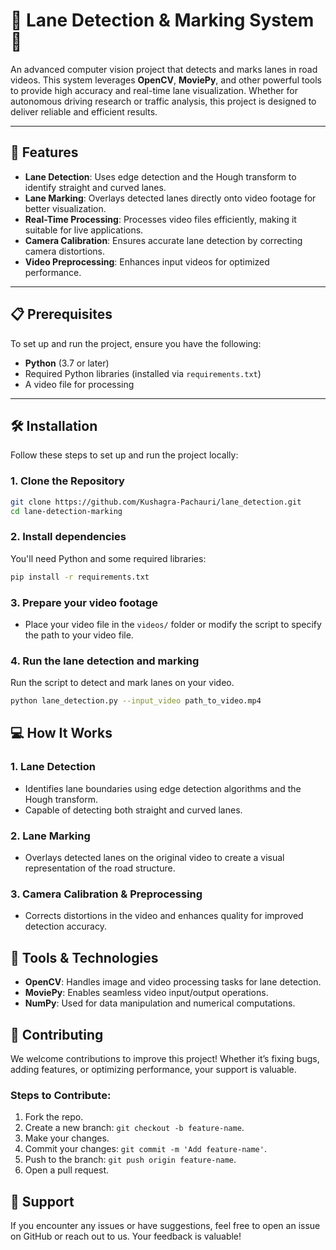 # 🚗 Lane Detection & Marking System 🚧  

An advanced computer vision project that detects and marks lanes in road videos. This system leverages **OpenCV**, **MoviePy**, and other powerful tools to provide high accuracy and real-time lane visualization. Whether for autonomous driving research or traffic analysis, this project is designed to deliver reliable and efficient results.  

---

## 🌟 Features  

- **Lane Detection**: Uses edge detection and the Hough transform to identify straight and curved lanes.  
- **Lane Marking**: Overlays detected lanes directly onto video footage for better visualization.  
- **Real-Time Processing**: Processes video files efficiently, making it suitable for live applications.  
- **Camera Calibration**: Ensures accurate lane detection by correcting camera distortions.  
- **Video Preprocessing**: Enhances input videos for optimized performance.  

---

## 📋 Prerequisites  

To set up and run the project, ensure you have the following:  

- **Python** (3.7 or later)  
- Required Python libraries (installed via `requirements.txt`)  
- A video file for processing  

---

## 🛠️ Installation  

Follow these steps to set up and run the project locally:  

### 1. Clone the Repository  
```bash  
git clone https://github.com/Kushagra-Pachauri/lane_detection.git
cd lane-detection-marking 
``` 

### 2. Install dependencies
You'll need Python and some required libraries:
```bash
pip install -r requirements.txt
```

### 3. Prepare your video footage
- Place your video file in the `videos/` folder or modify the script to specify the path to your video file.

### 4. Run the lane detection and marking
Run the script to detect and mark lanes on your video.
```bash
python lane_detection.py --input_video path_to_video.mp4
```
## 💻 How It Works

### 1. Lane Detection
- Identifies lane boundaries using edge detection algorithms and the Hough transform.
- Capable of detecting both straight and curved lanes.

### 2. Lane Marking
- Overlays detected lanes on the original video to create a visual representation of the road structure.

### 3. Camera Calibration & Preprocessing
- Corrects distortions in the video and enhances quality for improved detection accuracy.


## 🧰 Tools & Technologies

- **OpenCV**: Handles image and video processing tasks for lane detection.
- **MoviePy**: Enables seamless video input/output operations.
- **NumPy**: Used for data manipulation and numerical computations.

## 🤝 Contributing

We welcome contributions to improve this project! Whether it’s fixing bugs, adding features, or optimizing performance, your support is valuable.

### Steps to Contribute:
1. Fork the repo.
2. Create a new branch: `git checkout -b feature-name`.
3. Make your changes.
4. Commit your changes: `git commit -m 'Add feature-name'`.
5. Push to the branch: `git push origin feature-name`.
6. Open a pull request.

## 📢 Support

If you encounter any issues or have suggestions, feel free to open an issue on GitHub or reach out to us. Your feedback is valuable!
